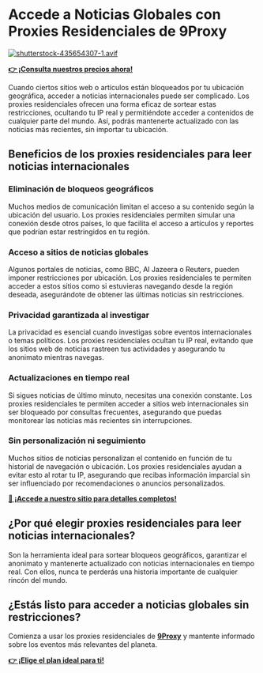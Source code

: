 # Accede a Noticias Globales con Proxies Residenciales de 9Proxy

[![shutterstock-435654307-1.avif](https://i.postimg.cc/fW1HvWDt/shutterstock-435654307-1.avif)](https://postimg.cc/qgXXJTt4)

**[👉 ¡Consulta nuestros precios ahora!](https://the9proxy.short.gy/github-pricing-sophie89)**

Cuando ciertos sitios web o artículos están bloqueados por tu ubicación geográfica, acceder a noticias internacionales puede ser complicado. Los proxies residenciales ofrecen una forma eficaz de sortear estas restricciones, ocultando tu IP real y permitiéndote acceder a contenidos de cualquier parte del mundo. Así, podrás mantenerte actualizado con las noticias más recientes, sin importar tu ubicación.

## Beneficios de los proxies residenciales para leer noticias internacionales

### Eliminación de bloqueos geográficos  
Muchos medios de comunicación limitan el acceso a su contenido según la ubicación del usuario. Los proxies residenciales permiten simular una conexión desde otros países, lo que facilita el acceso a artículos y reportes que podrían estar restringidos en tu región.

### Acceso a sitios de noticias globales  
Algunos portales de noticias, como BBC, Al Jazeera o Reuters, pueden imponer restricciones por ubicación. Los proxies residenciales te permiten acceder a estos sitios como si estuvieras navegando desde la región deseada, asegurándote de obtener las últimas noticias sin restricciones.

### Privacidad garantizada al investigar  
La privacidad es esencial cuando investigas sobre eventos internacionales o temas políticos. Los proxies residenciales ocultan tu IP real, evitando que los sitios web de noticias rastreen tus actividades y asegurando tu anonimato mientras navegas.

### Actualizaciones en tiempo real  
Si sigues noticias de último minuto, necesitas una conexión constante. Los proxies residenciales te permiten acceder a sitios web internacionales sin ser bloqueado por consultas frecuentes, asegurando que puedas monitorear las noticias más recientes sin interrupciones.

### Sin personalización ni seguimiento  
Muchos sitios de noticias personalizan el contenido en función de tu historial de navegación o ubicación. Los proxies residenciales ayudan a evitar esto al rotar tu IP, asegurando que recibas información imparcial sin ser influenciado por recomendaciones o anuncios personalizados.

**[📍 ¡Accede a nuestro sitio para detalles completos!](https://the9proxy.short.gy/github-homepage-sophie89)**

## ¿Por qué elegir proxies residenciales para leer noticias internacionales?  
Son la herramienta ideal para sortear bloqueos geográficos, garantizar el anonimato y mantenerte actualizado con noticias internacionales en tiempo real. Con ellos, nunca te perderás una historia importante de cualquier rincón del mundo.

## ¿Estás listo para acceder a noticias globales sin restricciones?  
Comienza a usar los proxies residenciales de **[9Proxy](https://the9proxy.short.gy/github-homepage-sophie89)** y mantente informado sobre los eventos más relevantes del planeta.

**[👉 ¡Elige el plan ideal para ti!](https://the9proxy.short.gy/github-pricing-sophie89)**
